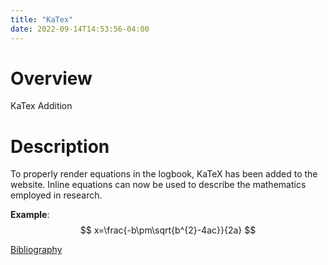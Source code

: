 ```yaml
---
title: "KaTex"
date: 2022-09-14T14:53:56-04:00
---
```

# Overview
KaTex Addition

# Description
To properly render equations in the logbook, KaTeX has been added to the website. Inline equations can now be used to describe the mathematics employed in research.

__Example__: $$ x=\frac{-b\pm\sqrt{b^{2}-4ac}}{2a} $$

[Bibliography](/about/bibliography)
